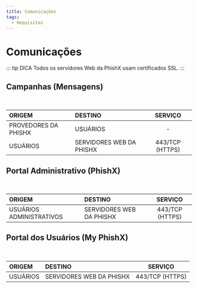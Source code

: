 ```yaml
---
title: Comunicações
tags:
  - Requisitos
---
```

# Comunicações

::: tip DICA
Todos os servidores Web da PhishX usam certificados SSL.
:::

## Campanhas (**Mensagens**)
<br>

| ORIGEM | DESTINO | SERVIÇO |
| :--- | :--- | :---: |
| PROVEDORES DA PHISHX | USUÁRIOS | - |
| USUÁRIOS | SERVIDORES WEB DA PHISHX | 443/TCP (HTTPS) |

## Portal Administrativo (**PhishX**)
<br>

| ORIGEM | DESTINO | SERVIÇO |
| :--- | :--- | :---: |
| USUÁRIOS ADMINISTRATIVOS | SERVIDORES WEB DA PHISHX | 443/TCP (HTTPS) |

## Portal dos Usuários (**My PhishX**)
<br>

| ORIGEM | DESTINO | SERVIÇO |
| :--- | :--- | :---: |
| USUÁRIOS | SERVIDORES WEB DA PHISHX | 443/TCP (HTTPS) |
